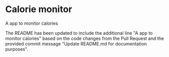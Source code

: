 # Calorie monitor

A app to monitor calories

The README has been updated to include the additional line "A app to monitor calories" based on the code changes from the Pull Request and the provided commit message "Update README.md for documentation purposes".